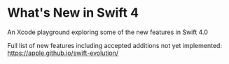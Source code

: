 # What's New in Swift 4

An Xcode playground exploring some of the new features in Swift 4.0

Full list of new features including accepted additions not yet implemented: https://apple.github.io/swift-evolution/
